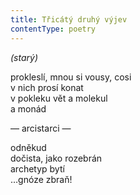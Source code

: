```yaml
---
title: Třicátý druhý výjev
contentType: poetry
---
```


<section>

_(starý)_

prokleslí, mnou si vousy, cosi  
v nich prosí konat  
v pokleku vět a molekul  
a monád

</section>

<section>

— arcistarci —

</section>

<section>

odněkud  
dočista, jako rozebrán  
archetyp bytí  
…gnóze zbraň!

</section>

